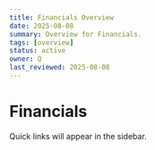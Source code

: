 ```yaml
---
title: Financials Overview
date: 2025-08-08
summary: Overview for Financials.
tags: [overview]
status: active
owner: Q
last_reviewed: 2025-08-08
---
```

# Financials

Quick links will appear in the sidebar.
